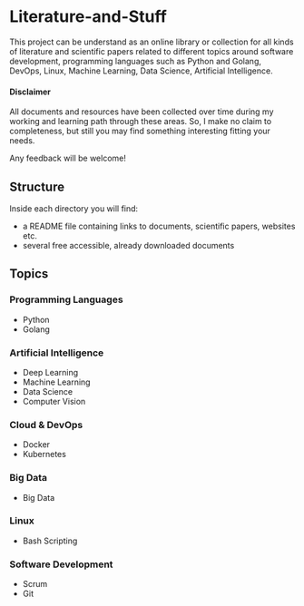 # Literature-and-Stuff

This project can be understand as an online library or collection for all kinds of literature and scientific papers related to different topics around software development, programming languages such as Python and Golang, DevOps, Linux, Machine Learning, Data Science, Artificial Intelligence. 

#### Disclaimer

All documents and resources have been collected over time during my working and learning path through these areas. So, I make no claim to completeness, but still you may find something interesting fitting your needs. 

Any feedback will be welcome! 

## Structure
Inside each directory you will find: 
- a README file containing links to documents, scientific papers, websites etc.
- several free accessible, already downloaded documents

## Topics
### Programming Languages
- Python
- Golang

### Artificial Intelligence
- Deep Learning
- Machine Learning
- Data Science
- Computer Vision

### Cloud & DevOps
- Docker
- Kubernetes

### Big Data
- Big Data

### Linux
- Bash Scripting

### Software Development
- Scrum
- Git
